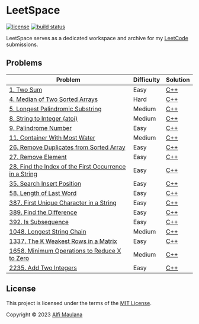 # LeetSpace

[![license](https://img.shields.io/github/license/threeal/leetspace?style=flat-square)](./LICENSE)
[![build status](https://img.shields.io/github/actions/workflow/status/threeal/leetspace/ci.yaml?branch=main&style=flat-square)](https://github.com/threeal/leetspace/actions/workflows/ci.yaml)

LeetSpace serves as a dedicated workspace and archive for my [LeetCode](https://leetcode.com) submissions.

## Problems

| Problem | Difficulty | Solution |
|---|---|---|
| [1. Two Sum](https://leetcode.com/problems/two-sum) | Easy | [C++](./problems/problem-1/cpp/solution.cpp) |
| [4. Median of Two Sorted Arrays](https://leetcode.com/problems/median-of-two-sorted-arrays) | Hard | [C++](./problems/problem-4/cpp/solution.cpp) |
| [5. Longest Palindromic Substring](https://leetcode.com/problems/longest-palindromic-substring) | Medium | [C++](./problems/problem-5/cpp/solution.cpp) |
| [8. String to Integer (atoi)](https://leetcode.com/problems/string-to-integer-atoi) | Medium | [C++](./problems/problem-8/cpp/solution.cpp) |
| [9. Palindrome Number](https://leetcode.com/problems/palindrome-number) | Easy | [C++](./problems/problem-9/cpp/solution.cpp) |
| [11. Container With Most Water](https://leetcode.com/problems/container-with-most-water) | Medium | [C++](./problems/problem-11/cpp/solution.cpp) |
| [26. Remove Duplicates from Sorted Array](https://leetcode.com/problems/remove-duplicates-from-sorted-array) | Easy | [C++](./problems/problem-26/cpp/solution.cpp) |
| [27. Remove Element](https://leetcode.com/problems/remove-element) | Easy | [C++](./problems/problem-27/cpp/solution.cpp) |
| [28. Find the Index of the First Occurrence in a String](https://leetcode.com/problems/find-the-index-of-the-first-occurrence-in-a-string) | Easy | [C++](./problems/problem-28/cpp/solution.cpp) |
| [35. Search Insert Position](https://leetcode.com/problems/search-insert-position) | Easy | [C++](./problems/problem-35/cpp/solution.cpp) |
| [58. Length of Last Word](https://leetcode.com/problems/length-of-last-word) | Easy | [C++](./problems/problem-58/cpp/solution.cpp) |
| [387. First Unique Character in a String](https://leetcode.com/problems/first-unique-character-in-a-string) | Easy | [C++](./problems/problem-387/cpp/solution.cpp) |
| [389. Find the Difference](https://leetcode.com/problems/find-the-difference) | Easy | [C++](./problems/problem-389/cpp/solution.cpp) |
| [392. Is Subsequence](https://leetcode.com/problems/is-subsequence) | Easy | [C++](./problems/problem-392/cpp/solution.cpp) |
| [1048. Longest String Chain](https://leetcode.com/problems/longest-string-chain) | Medium | [C++](./problems/problem-1048/cpp/solution.cpp) |
| [1337. The K Weakest Rows in a Matrix](https://leetcode.com/problems/the-k-weakest-rows-in-a-matrix) | Easy | [C++](./problems/problem-1337/cpp/solution.cpp) |
| [1658. Minimum Operations to Reduce X to Zero](https://leetcode.com/problems/minimum-operations-to-reduce-x-to-zero) | Medium | [C++](./problems/problem-1658/cpp/solution.cpp) |
| [2235. Add Two Integers](https://leetcode.com/problems/add-two-integers) | Easy | [C++](./problems/problem-2235/cpp/solution.cpp) |

## License

This project is licensed under the terms of the [MIT License](./LICENSE).

Copyright © 2023 [Alfi Maulana](https://github.com/threeal)
